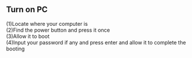 ## Turn on PC
(1)Locate where your computer is <br>
(2)Find the power button and press it once <br>
(3)Allow it to boot <br> 
(4)Input your password if any and press enter and allow it to complete the booting <br> 

